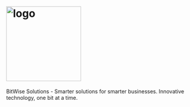 # <img width="200" alt="logo" src="https://user-images.githubusercontent.com/47791892/221034344-109351d0-1e1a-4e59-befd-01fa57590e61.png">
BitWise Solutions - Smarter solutions for smarter businesses. Innovative technology, one bit at a time.
